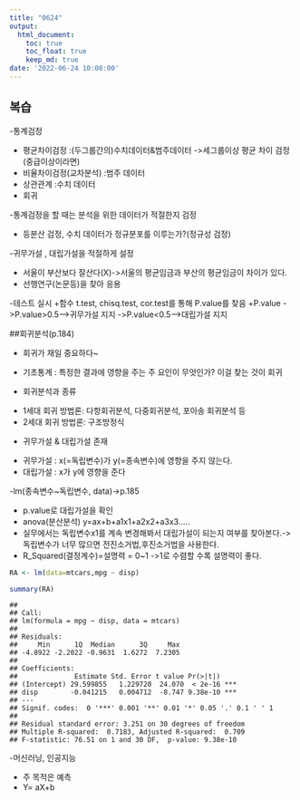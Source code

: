 ```yaml
---
title: "0624"
output: 
  html_document:
    toc: true
    toc_float: true
    keep_md: true
date: '2022-06-24 10:00:00'
---
```




## 복습
 -통계검정
  + 평균차이검정 :(두그룹간의)수치데이터&범주데이터
    ->세그룹이상 평균 차이 검정(중급이상이라면)
  + 비율차이검정(교차분석) :범주 데이터
  + 상관관계 :수치 데이터
  + 회귀
  
 -통계검정을 할 때는 분석을 위한 데이터가 적절한지 검정
  + 등분산 검정, 수치 데이터가 정규분포를 이루는가?(정규성 검정)
  
 -귀무가설 , 대립가설을 적절하게 설정
  + 서울이 부산보다 잘산다(X)->서울의 평균임금과 부산의 평균임금이 차이가 있다.
  + 선행연구(논문등)을 찾아 응용
 
 -테스트 실시
  +함수 t.test, chisq.test, cor.test를 통해 P.value를 찾음
  +P.value
   ->P.value>0.5-->귀무가설 지지
   ->P.value<0.5-->대립가설 지지

##회귀분석(p.184)
 - 회귀가 재일 중요하다~
 
 - 기초통계 : 특정한 결과에 영향을 주는 주 요인이 무엇인가? 이걸 찾는 것이 회귀
 
 - 회귀분석과 종류
  + 1세대 회귀 방법론: 다항회귀분석, 다중회귀분석, 포아송 회귀분석 등
  + 2세대 회귀 방법론: 구조방정식
 
 - 귀무가설 & 대립가설 존재
  + 귀무가설 : x(=독립변수)가 y(=종속변수)에 영향을 주지 않는다.
  + 대립가설 : x가 y에 영향을 준다
  
 -lm(종속변수~독립변수, data)->p.185
  + p.value로 대립가설을 확인
  + anova(분산분석)
    y=ax+b+a1x1+a2x2+a3x3.....
  + 실무에서는 독립변수x1를 계속 변경해봐서 대립가설이 되는지 여부를 찾아본다.-> 독립변수가 너무 많으면 전진소거법,후진소거법을 사용한다. 
  + R_Squared(결정계수)=설명력 = 0~1
  ->1로 수렴할 수록 설명력이 좋다.

```r
RA <- lm(data=mtcars,mpg ~ disp)

summary(RA)
```

```
## 
## Call:
## lm(formula = mpg ~ disp, data = mtcars)
## 
## Residuals:
##     Min      1Q  Median      3Q     Max 
## -4.8922 -2.2022 -0.9631  1.6272  7.2305 
## 
## Coefficients:
##              Estimate Std. Error t value Pr(>|t|)    
## (Intercept) 29.599855   1.229720  24.070  < 2e-16 ***
## disp        -0.041215   0.004712  -8.747 9.38e-10 ***
## ---
## Signif. codes:  0 '***' 0.001 '**' 0.01 '*' 0.05 '.' 0.1 ' ' 1
## 
## Residual standard error: 3.251 on 30 degrees of freedom
## Multiple R-squared:  0.7183,	Adjusted R-squared:  0.709 
## F-statistic: 76.51 on 1 and 30 DF,  p-value: 9.38e-10
```
  
 
 -머신러닝, 인공지능
  + 주 목적은 예측
  + Y= aX+b
  
 

